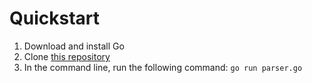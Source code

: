 # Quickstart

1. Download and install Go
2. Clone [this repository](https://github.com/twbjelland/inClass_9_20.git)
3. In the command line, run the following command: `go run parser.go`
